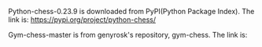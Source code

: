 Python-chess-0.23.9 is downloaded from PyPI(Python Package Index). The link is:
https://pypi.org/project/python-chess/

Gym-chess-master is from genyrosk's repository, gym-chess. The link is:
